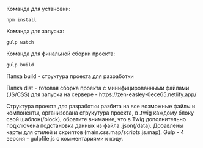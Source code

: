 <p>Команда для установки:</p>

```
npm install
```

<p>Команда для запуска:</p>

```
gulp watch
```

<p>Команда для финальной сборки проекта:</p>

```
gulp build
```

<p>Папка build - структура проекта для разработки</p>
<p>Папка dist - готовая сборка проекта с минифицированными файлами (JS/CSS) для запуска на сервере - https://zen-easley-0ece65.netlify.app/</p>

<p>Структура проекта для разработки разбита на все возможные файлы и компоненты, организована струкутура проекта, в .twig каждому блоку свой шаблон(/block), обратите внимание, что в Twig дополнительно подключена подстановка данных из файла .json(/data). Добавлены карты для стилей и скриптов (main.css.map/scripts.js.map). Gulp - 4 версия - gulpfile.js с комментариями к коду.</p>
